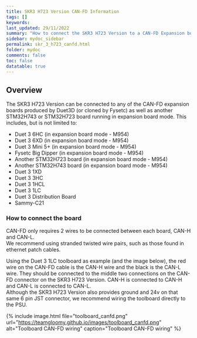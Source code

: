 ```yaml
---
title: SKR3 H723 Version CAN-FD Information
tags: []
keywords: 
last_updated: 29/11/2022
summary: "How to connect the SKR3 H723 Version to a CAN-FD Expansion board"
sidebar: mydoc_sidebar
permalink: skr_3_h723_canfd.html
folder: mydoc
comments: false
toc: false
datatable: true
---
```


## Overview

The SKR3 H723 Version can be connected to any of the CAN-FD expansion boards produced by Duet3D (or cloned by Fysetc) as well as another STM32H743 or STM32H723 board running in expansion board mode. This includes, but is not limited to:
* Duet 3 6HC (in expansion board mode - M954)
* Duet 3 6XD (in expansion board mode - M954)
* Duet 3 Mini 5+ (in expansion board mode - M954)
* Fysetc Big Dipper (in expansion board mode - M954)
* Another STM32H723 board (in expansion board mode - M954)
* Another STM32H743 board (in expansion board mode - M954)
* Duet 3 1XD
* Duet 3 3HC
* Duet 3 1HCL
* Duet 3 1LC
* Duet 3 Distribution Board
* Sammy-C21

### How to connect the board

CAN-FD only requires 2 wires to be connected between each board, CAN-H and CAN-L.  
We recommend using stranded twisted wire pairs, such as those found in ethernet patch cables.

Using the Duet 3 1LC toolboard as example (and the image below), the red wire on the CAN-FD cable is the CAN-H wire and the black is the CAN-L wire. They should be connected to the middle two connections on the CAN-FD connector on the SKR3 H723 Version. CAN-H is connected to CAN-H and CAN-L is connected to CAN-L.  
Although the SKR3 H723 Version also provides ground and 24v on that same 6 pin JST connector, we recommend wiring the toolboard directly to the PSU.

{% include image.html file="toolboard_canfd.png" url="https://teamgloomy.github.io/images/toolboard_canfd.png" alt="Toolboard CAN-FD wiring" caption="Toolboard CAN-FD wiring" %}